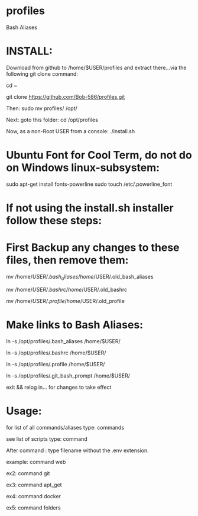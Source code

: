 # profiles
Bash Aliases

# INSTALL:
Download from github to /home/$USER/profiles and extract there...via the following git clone command:

cd ~

git clone https://github.com/Bob-586/profiles.git

Then: sudo mv profiles/ /opt/

Next: goto this folder: cd /opt/profiles

Now, as a non-Root USER from a console: ./install.sh

# Ubuntu Font for Cool Term, do not do on Windows linux-subsystem:
sudo apt-get install fonts-powerline
sudo touch /etc/.powerline_font



# If not using the install.sh installer follow these steps:

# First Backup any changes to these files, then remove them:

mv /home/$USER/.bash_aliases /home/$USER/.old_bash_aliases

mv /home/$USER/.bashrc /home/$USER/.old_bashrc

mv /home/$USER/.profile /home/$USER/.old_profile

# Make links to Bash Aliases:

ln -s /opt/profiles/.bash_aliases /home/$USER/

ln -s /opt/profiles/.bashrc /home/$USER/

ln -s /opt/profiles/.profile /home/$USER/

ln -s /opt/profiles/.git_bash_prompt /home/$USER/

exit && relog in... for changes to take effect

# Usage:

for list of all commands/aliases type: commands

see list of scripts type: command

After command : type filename without the .env extension.

example: command web

ex2: command git

ex3: command apt_get

ex4: command docker

ex5: command folders
